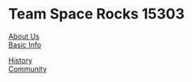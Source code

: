 ---
---
<style>
  .links{
  font-size: 100%;
  color: black;
  
  }
  </style>
<h1>Team Space Rocks 15303</h1>

<div class="links">  
<a href="https://15303.github.io/about">About Us</a>
  <br>
<a href="https://15303.github.io/basic-info">Basic Info</a>
  <br>
  
<a href="https://15303.github.io/history">History</a>
<br>
  <a href="https://15303.github.io/community">Community</a>
<br>
  
  </div>
  
